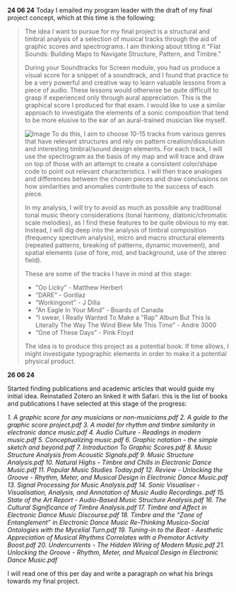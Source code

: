 **24 06 24**
Today I emailed my program leader with the draft of my final project concept, which at this time is the following:

> The idea I want to pursue for my final project is a structural and timbral analysis of a selection of musical tracks through the aid of graphic scores and spectrograms. I am thinking about titling it "Flat Sounds: Building Maps to Navigate Structure, Pattern, and Timbre."
 >
>During your Soundtracks for Screen module, you had us produce a visual score for a snippet of a soundtrack, and I found that practice to be a very powerful and creative way to learn valuable lessons from a piece of audio. These lessons would otherwise be quite difficult to grasp if experienced only through aural appreciation. This is the graphical score I produced for that exam. I would like to use a similar approach to investigate the elements of a sonic composition that tend to be more elusive to the ear of an aural-trained musician like myself.
> 
> ![Image](blob:https://stackedit.io/1776a279-35c0-4b6f-9e7e-a88735780bc6)
>  To do this, I aim to choose 10-15 tracks from various genres that have relevant structures and rely on pattern creation/dissolution and interesting timbral/sound design elements. For each track, I will use the spectrogram as the basis of my map and will trace and draw on top of those with an attempt to create a consistent color/shape code to point out relevant characteristics. I will then trace analogies and differences between the chosen pieces and draw conclusions on how similarities and anomalies contribute to the success of each piece.
> 
> In my analysis, I will try to avoid as much as possible any traditional tonal music theory considerations (tonal harmony, diatonic/chromatic scale melodies), as I find these features to be quite obvious to my ear. Instead, I will dig deep into the analysis of timbral composition (frequency spectrum analysis), micro and macro structural elements (repeated patterns, breaking of patterns, dynamic movement), and spatial elements (use of fore, mid, and background, use of the stereo field).
> 
> These are some of the tracks I have in mind at this stage:
> 
> -   "Oo Licky" - Matthew Herbert
> -   “DARE” - Gorillaz
> -   “Workingonit” - J Dilla
> -   “An Eagle In Your Mind” - Boards of Canada
> -   “I swear, I Really Wanted To Make a "Rap" Album But This Is Literally The Way The Wind Blew Me This Time” - Andre 3000
> -   “One of These Days” - Pink Floyd
> 
> The idea is to produce this project as a potential book. If time allows, I might investigate typographic elements in order to make it  a potential physical product.

**26 06 24**

Started finding publications and academic articles that would guide my initial idea. Reinstalled Zotero an linked it with Safari. this is the list of books and publications I have selected at this stage of the progress:


*1. A graphic score for any musicians or non-musicians.pdf
2. A guide to the graphic score project.pdf
3. A model for rhythm and timbre similarity in electronic dance music.pdf
4. Audio Culture - Readings in modern music.pdf
5. Conceptualizing music.pdf
6. Graphic notation - the simple sketch and beyond.pdf
7. Introduction To Graphic Scores.pdf
8. Music Structure Analysis from Acoustic Signals.pdf
9. Music Structure Analysis.pdf
10. Natural Highs - Timbre and Chills in Electronic Dance Music.pdf
11. Popular Music Studies Today.pdf
12. Review - Unlocking the Groove - Rhythm, Meter, and Musical Design in Electronic Dance Music.pdf
13. Signal Processing for Music Analysis.pdf
14. Sonic Visualiser - Visualisation, Analysis, and Annotation of Music Audio Recordings..pdf
15. State of the Art Report - Audio-Based Music Structure Analysis.pdf
16. The Cultural Significance of Timbre Analysis.pdf
17. Timbre and Affect in Electronic Dance Music Discourse.pdf
18. Timbre and the “Zone of Entanglement” in Electronic Dance Music Re-Thinking Musico-Social Ontologies with the Mycelial Turn.pdf
19. Tuning-in to the Beat - Aesthetic Appreciation of Musical Rhythms Correlates with a Premotor Activity Boost.pdf
20. Undercurrents - The Hidden Wiring of Modern Music.pdf 
21. Unlocking the Groove - Rhythm, Meter, and Musical Design in Electronic Dance Music.pdf*

I will read one of this per day and write a paragraph on what his brings towards my final project.


<!--stackedit_data:
eyJoaXN0b3J5IjpbOTY0NTAzODI4XX0=
-->